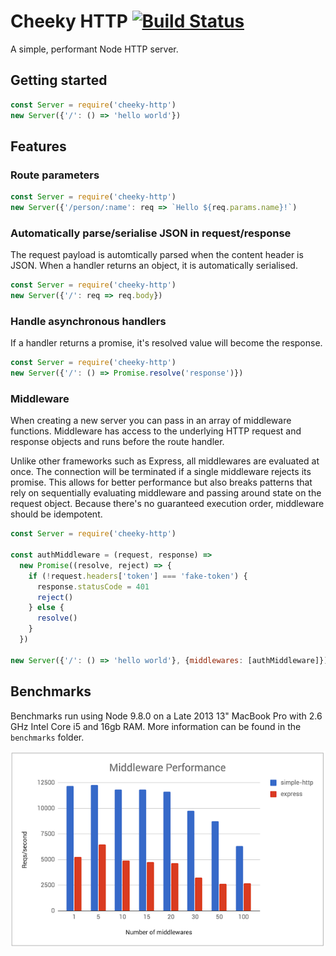 # Cheeky HTTP [![Build Status](https://travis-ci.org/cdlewis/cheeky-http.svg?branch=master)](https://travis-ci.org/cdlewis/cheeky-http)

A simple, performant Node HTTP server.

## Getting started

```js
const Server = require('cheeky-http')
new Server({'/': () => 'hello world'})
```

## Features

### Route parameters

```js
const Server = require('cheeky-http')
new Server({'/person/:name': req => `Hello ${req.params.name}!`)
```

### Automatically parse/serialise JSON in request/response

The request payload is automtically parsed when the content header is JSON. When a handler
returns an object, it is automatically serialised.

```js
const Server = require('cheeky-http')
new Server({'/': req => req.body})
```

### Handle asynchronous handlers

If a handler returns a promise, it's resolved value will become the response.

```js
const Server = require('cheeky-http')
new Server({'/': () => Promise.resolve('response')})
```

### Middleware

When creating a new server you can pass in an array of middleware functions.
Middleware has access to the underlying HTTP request and response objects and
runs before the route handler.  

Unlike other frameworks such as Express, all middlewares are evaluated at once.
The connection will be terminated if a single middleware rejects its promise.
This allows for better performance but also breaks patterns that rely on sequentially
evaluating middleware and passing around state on the request object. Because
there's no guaranteed execution order, middleware should be idempotent.

```js
const Server = require('cheeky-http')

const authMiddleware = (request, response) =>
  new Promise((resolve, reject) => {
    if (!request.headers['token'] === 'fake-token') {
      response.statusCode = 401
      reject()
    } else {
      resolve()
    }
  })

new Server({'/': () => 'hello world'}, {middlewares: [authMiddleware]})
```

## Benchmarks

Benchmarks run using Node 9.8.0 on a Late 2013 13" MacBook Pro with 2.6 GHz Intel Core i5 and 16gb RAM. More information can be found in the `benchmarks` folder.

![middleware requests per second](https://raw.githubusercontent.com/cdlewis/cheeky-http/master/images/middleware-performance.png)

